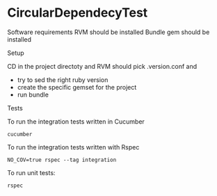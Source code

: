 CircularDependecyTest
=====================

Software requirements RVM should be installed Bundle gem should be installed

Setup

CD in the project directoty and RVM should pick .version.conf and

* try to sed the right ruby version
* create the specific gemset for the project
* run bundle

Tests

To run the integration tests written in Cucumber
```
cucumber
```

To run the integration tests written with Rspec
```
NO_COV=true rspec --tag integration
```

To run unit tests:
```
rspec
```
